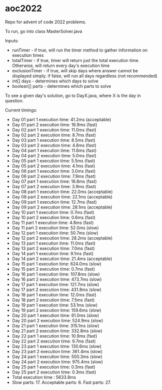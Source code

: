 # aoc2022

Repo for advent of code 2022 problems. 

To run, go into class MasterSolver.java

Inputs:
* runTimer - if true, will run the timer method to gather information on execution times
* totalTimer - if true, timer will return just the total execution time. Otherwise, will return every day's execution time
* exclusionTimer - if true, will skip days where answer cannot be displayed simply. if false, will run all days regardless (not recommended)
* int[] days  - determines which days to solve
* boolean[] parts - determines which parts to solve

To see a given day's solution, go to DayX.java, where X is the day in question. 

Current timings:

* Day 01 part 1 execution time: 41.2ms (acceptable)
* Day 01 part 2 execution time: 16.9ms (fast)
* Day 02 part 1 execution time: 11.0ms (fast)
* Day 02 part 2 execution time: 8.7ms (fast)
* Day 03 part 1 execution time: 8.5ms (fast)
* Day 03 part 2 execution time: 4.8ms (fast)
* Day 04 part 1 execution time: 11.6ms (fast)
* Day 04 part 2 execution time: 5.0ms (fast)
* Day 05 part 1 execution time: 5.5ms (fast)
* Day 05 part 2 execution time: 4.1ms (fast)
* Day 06 part 1 execution time: 3.0ms (fast)
* Day 06 part 2 execution time: 7.9ms (fast)
* Day 07 part 1 execution time: 16.8ms (fast)
* Day 07 part 2 execution time: 3.9ms (fast)
* Day 08 part 1 execution time: 22.0ms (acceptable)
* Day 08 part 2 execution time: 22.1ms (acceptable)
* Day 09 part 1 execution time: 12.7ms (fast)
* Day 09 part 2 execution time: 28.1ms (acceptable)
* Day 10 part 1 execution time: 0.7ms (fast)
* Day 10 part 2 execution time: 0.6ms (fast)
* Day 11 part 1 execution time: 4.8ms (fast)
* Day 11 part 2 execution time: 52.0ms (slow)
* Day 12 part 1 execution time: 50.7ms (slow)
* Day 12 part 2 execution time: 28.2ms (acceptable)
* Day 13 part 1 execution time: 11.0ms (fast)
* Day 13 part 2 execution time: 7.0ms (fast)
* Day 14 part 1 execution time: 9.1ms (fast)
* Day 14 part 2 execution time: 21.4ms (acceptable)
* Day 15 part 1 execution time: 624.0ms (slow)
* Day 15 part 2 execution time: 0.7ms (fast)
* Day 16 part 1 execution time: 107.8ms (slow)
* Day 16 part 2 execution time: 473.7ms (slow)
* Day 17 part 1 execution time: 121.7ms (slow)
* Day 17 part 2 execution time: 431.8ms (slow)
* Day 18 part 1 execution time: 12.0ms (fast)
* Day 18 part 2 execution time: 7.5ms (fast)
* Day 19 part 1 execution time: 53.1ms (slow)
* Day 19 part 2 execution time: 159.6ms (slow)
* Day 20 part 1 execution time: 61.0ms (slow)
* Day 20 part 2 execution time: 524.9ms (slow)
* Day 21 part 1 execution time: 315.1ms (slow)
* Day 21 part 2 execution time: 332.8ms (slow)
* Day 22 part 1 execution time: 10.9ms (fast)
* Day 22 part 2 execution time: 9.7ms (fast)
* Day 23 part 1 execution time: 130.6ms (slow)
* Day 23 part 2 execution time: 361.4ms (slow)
* Day 24 part 1 execution time: 500.3ms (slow)
* Day 24 part 2 execution time: 975.4ms (slow)
* Day 25 part 1 execution time: 0.3ms (fast)
* Day 25 part 2 execution time: 0.3ms (fast)
* Total execution time : 5633.8ms
* Slow parts: 17. Acceptable parts: 6. Fast parts: 27.